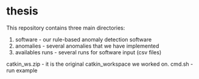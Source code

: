 # thesis

This repository contains three main directories:

1. software - our rule-based anomaly detection software
2. anomalies - several anomalies that we have implemented
3. availables runs - several runs for software input (csv files)

catkin_ws.zip - it is the original catkin_workspace we worked on.
cmd.sh - run example
